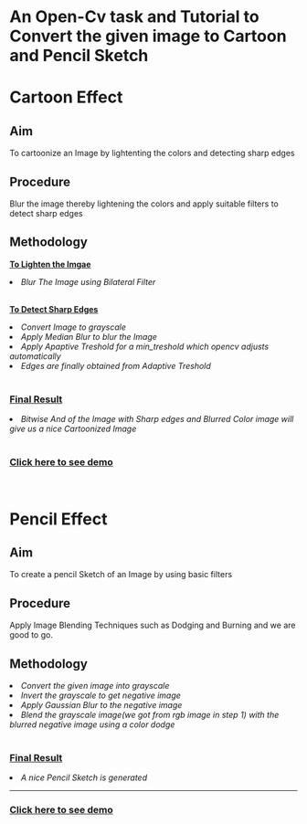 # An Open-Cv task and Tutorial to Convert the given image to Cartoon and Pencil Sketch

# Cartoon Effect 

## Aim <br>

To cartoonize an Image by lightenting the colors and detecting sharp edges

## Procedure
Blur the image thereby lightening the colors and apply suitable filters to detect sharp edges 

## Methodology<br>
<b><u>To Lighten the Imgae</i></u></b>
<li><i>Blur The Image using Bilateral Filter</i></li><br>

<b><u> To Detect Sharp Edges</u></b>
<li><i>Convert Image to grayscale</i></li>
<li><i>Apply Median Blur to blur the Image</i></li>
<li><i>Apply Apaptive Treshold for a min_treshold which opencv adjusts automatically</i></li>
<li><i>Edges are finally obtained from Adaptive Treshold</i></li>
<br>

### <b><u>Final  Result</b></u>
<li><i>Bitwise And of the Image with Sharp edges and Blurred Color image will give us a nice Cartoonized Image</i></li>
<br>

### <a href='Markdown\Demo.md'>Click here to see demo</a>
<br>

# Pencil Effect 

## Aim <br>

To create a pencil Sketch of an Image by using basic filters

## Procedure
Apply Image Blending Techniques such as Dodging and Burning and we are good to go.

## Methodology<br>
<li><i>Convert the given image into grayscale</i></li>
<li><i> Invert the grayscale to get negative image</i></li>
<li><i>Apply Gaussian Blur to the negative image</i></li>
<li><i>Blend the grayscale image(we got from rgb image in step 1) with the blurred negative image using a color dodge</i></li>
<br>

### <b><u>Final  Result</b></u>
<li><i>A nice Pencil Sketch is generated</i></li> 
<hr>

### <a href='Markdown\PencilDemo.md'>Click here to see demo</a>
